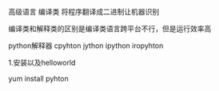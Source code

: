 高级语言
编译类
将程序翻译成二进制让机器识别

编译类和解释类的区别是编译类语言跨平台不行，但是运行效率高


python解释器
cpyhton  jython ipython iropyhton


1.安装以及helloworld

yum install pyhton

